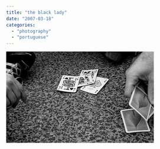```yaml
---
title: "the black lady"
date: "2007-03-18"
categories: 
  - "photography"
  - "portuguese"
---
```


[![](images/theblacklady.jpg)](http://4.bp.blogspot.com/_ab4oT61_gnQ/Rf26zhFacmI/AAAAAAAAACE/aDuq69Ebm8M/s1600-h/theblacklady.jpg)
